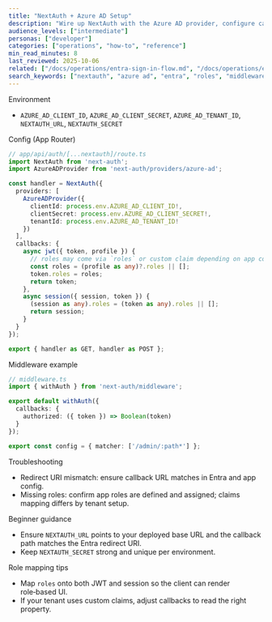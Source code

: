 ```yaml
---
title: "NextAuth + Azure AD Setup"
description: "Wire up NextAuth with the Azure AD provider, configure callbacks, and map role claims."
audience_levels: ["intermediate"]
personas: ["developer"]
categories: ["operations", "how-to", "reference"]
min_read_minutes: 8
last_reviewed: 2025-10-06
related: ["/docs/operations/entra-sign-in-flow.md", "/docs/operations/entra-role-assignment.md"]
search_keywords: ["nextauth", "azure ad", "entra", "roles", "middleware"]
---
```


Environment

- `AZURE_AD_CLIENT_ID`, `AZURE_AD_CLIENT_SECRET`, `AZURE_AD_TENANT_ID`, `NEXTAUTH_URL`, `NEXTAUTH_SECRET`

Config (App Router)

```ts
// app/api/auth/[...nextauth]/route.ts
import NextAuth from 'next-auth';
import AzureADProvider from 'next-auth/providers/azure-ad';

const handler = NextAuth({
  providers: [
    AzureADProvider({
      clientId: process.env.AZURE_AD_CLIENT_ID!,
      clientSecret: process.env.AZURE_AD_CLIENT_SECRET!,
      tenantId: process.env.AZURE_AD_TENANT_ID!
    })
  ],
  callbacks: {
    async jwt({ token, profile }) {
      // roles may come via `roles` or custom claim depending on app config
      const roles = (profile as any)?.roles || [];
      token.roles = roles;
      return token;
    },
    async session({ session, token }) {
      (session as any).roles = (token as any).roles || [];
      return session;
    }
  }
});

export { handler as GET, handler as POST };
```

Middleware example

```ts
// middleware.ts
import { withAuth } from 'next-auth/middleware';

export default withAuth({
  callbacks: {
    authorized: ({ token }) => Boolean(token)
  }
});

export const config = { matcher: ['/admin/:path*'] };
```

Troubleshooting

- Redirect URI mismatch: ensure callback URL matches in Entra and app config.
- Missing roles: confirm app roles are defined and assigned; claims mapping differs by tenant setup.

Beginner guidance

- Ensure `NEXTAUTH_URL` points to your deployed base URL and the callback path matches the Entra redirect URI.
- Keep `NEXTAUTH_SECRET` strong and unique per environment.

Role mapping tips

- Map `roles` onto both JWT and session so the client can render role‑based UI.
- If your tenant uses custom claims, adjust callbacks to read the right property.
